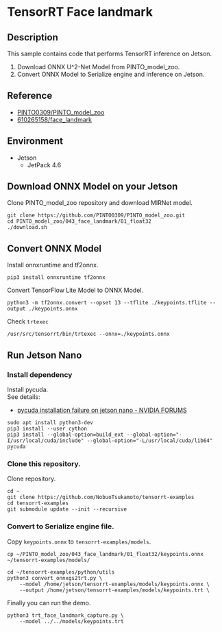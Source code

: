 # TensorRT Face landmark

## Description
This sample contains code that performs TensorRT inference on Jetson.
1. Download ONNX U^2-Net Model from PINTO_model_zoo.
2. Convert ONNX Model to Serialize engine and inference on Jetson.

## Reference
- [PINTO0309/PINTO_model_zoo](https://github.com/PINTO0309/PINTO_model_zoo)
- [610265158/face_landmark](https://github.com/610265158/face_landmark)

## Environment
- Jetson
  - JetPack 4.6

## Download ONNX Model on your Jetson

Clone PINTO_model_zoo repository and download MIRNet model.
```
git clone https://github.com/PINTO0309/PINTO_model_zoo.git
cd PINTO_model_zoo/043_face_landmark/01_float32
./download.sh
```
## Convert ONNX Model

Install onnxruntime and tf2onnx.
```
pip3 install onnxruntime tf2onnx
```

Convert TensorFlow Lite Model to ONNX Model.  
```
python3 -m tf2onnx.convert --opset 13 --tflite ./keypoints.tflite --output ./keypoints.onnx
```

Check `trtexec`
```
/usr/src/tensorrt/bin/trtexec --onnx=./keypoints.onnx
```

## Run Jetson Nano

### Install dependency
Install pycuda.  
See details:
- [pycuda installation failure on jetson nano - NVIDIA FORUMS](https://forums.developer.nvidia.com/t/pycuda-installation-failure-on-jetson-nano/77152/22)
```
sudo apt install python3-dev
pip3 install --user cython
pip3 install --global-option=build_ext --global-option="-I/usr/local/cuda/include" --global-option="-L/usr/local/cuda/lib64" pycuda
```

### Clone this repository.
Clone repository.
```
cd ~
git clone https://github.com/NobuoTsukamoto/tensorrt-examples
cd tensorrt-examples
git submodule update --init --recursive
```

### Convert to Serialize engine file.
Copy `keypoints.onnx` to `tensorrt-examples/models`.
```
cp ~/PINTO_model_zoo/043_face_landmark/01_float32/keypoints.onnx ~/tensorrt-examples/models/
```

```
cd ~/tensorrt-examples/python/utils
python3 convert_onnxgs2trt.py \
    --model /home/jetson/tensorrt-examples/models/keypoints.onnx \
    --output /home/jetson/tensorrt-examples/models/keypoints.trt \
```

Finally you can run the demo.
```
python3 trt_face_landmark_capture.py \
    --model ../../models/keypoints.trt
```
